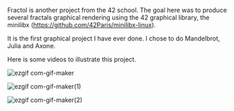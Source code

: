 Fractol is another project from the 42 school. The goal here was to produce several fractals graphical rendering using the 42 graphical library, the minilibx (https://github.com/42Paris/minilibx-linux).

It is the first graphical project I have ever done. I chose to do Mandelbrot, Julia and Axone.

Here is some videos to illustrate this project.

![ezgif com-gif-maker](https://user-images.githubusercontent.com/55747965/147465031-97b8a53c-5afa-47fe-9989-710a86540d4a.gif)

![ezgif com-gif-maker(1)](https://user-images.githubusercontent.com/55747965/147465524-74384c67-6565-42f3-b510-da1b87680bdf.gif)

![ezgif com-gif-maker(2)](https://user-images.githubusercontent.com/55747965/147467346-57eb6874-363d-4b47-a8e5-becde53e7a28.gif)
